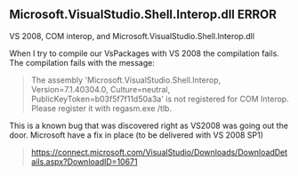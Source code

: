 Microsoft.VisualStudio.Shell.Interop.dll ERROR
---

VS 2008, COM interop, and Microsoft.VisualStudio.Shell.Interop.dll

When I try to compile our VsPackages with VS 2008 the compilation fails. The compilation fails with the message:

>The assembly 'Microsoft.VisualStudio.Shell.Interop, Version=7.1.40304.0, Culture=neutral, PublicKeyToken=b03f5f7f11d50a3a' 
is not registered for COM Interop. Please register it with regasm.exe /tlb.

This is a known bug that was discovered right as VS2008 was going out the door. Microsoft have a fix in place (to be delivered with VS 2008 SP1)

>https://connect.microsoft.com/VisualStudio/Downloads/DownloadDetails.aspx?DownloadID=10671
